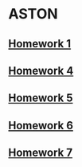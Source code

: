 # ASTON
## [Homework 1](https://github.com/KirylHritsiuk/ASTON/tree/homeWork_01)
## [Homework 4](https://github.com/KirylHritsiuk/ASTON/tree/homeWork_04)
## [Homework 5](https://github.com/KirylHritsiuk/ASTON/tree/homeWork_05)
## [Homework 6](https://github.com/KirylHritsiuk/ASTON/tree/homeWork_06)
## [Homework 7](https://github.com/KirylHritsiuk/ASTON/tree/homeWork_07)
